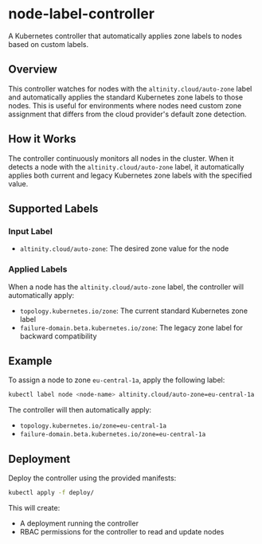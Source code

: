 # node-label-controller

A Kubernetes controller that automatically applies zone labels to nodes based on custom labels.

## Overview

This controller watches for nodes with the `altinity.cloud/auto-zone` label and automatically applies the standard Kubernetes zone labels to those nodes. This is useful for environments where nodes need custom zone assignment that differs from the cloud provider's default zone detection.

## How it Works

The controller continuously monitors all nodes in the cluster. When it detects a node with the `altinity.cloud/auto-zone` label, it automatically applies both current and legacy Kubernetes zone labels with the specified value.

## Supported Labels

### Input Label
- `altinity.cloud/auto-zone`: The desired zone value for the node

### Applied Labels
When a node has the `altinity.cloud/auto-zone` label, the controller will automatically apply:
- `topology.kubernetes.io/zone`: The current standard Kubernetes zone label
- `failure-domain.beta.kubernetes.io/zone`: The legacy zone label for backward compatibility

## Example

To assign a node to zone `eu-central-1a`, apply the following label:

```bash
kubectl label node <node-name> altinity.cloud/auto-zone=eu-central-1a
```

The controller will then automatically apply:
- `topology.kubernetes.io/zone=eu-central-1a`
- `failure-domain.beta.kubernetes.io/zone=eu-central-1a`

## Deployment

Deploy the controller using the provided manifests:

```bash
kubectl apply -f deploy/
```

This will create:
- A deployment running the controller
- RBAC permissions for the controller to read and update nodes

